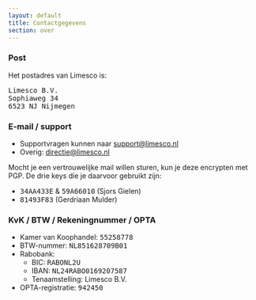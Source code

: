 ```yaml
---
layout: default
title: Contactgegevens
section: over
---
```


<h3>Post</h3>
<p>
Het postadres van Limesco is:
<pre>
Limesco B.V. 
Sophiaweg 34
6523 NJ Nijmegen</pre>
</p>

<h3>E-mail / support</h3>
<p>
<ul>
	<li>Supportvragen kunnen naar <a href="mailto:support@limesco.nl">support@limesco.nl</a></li>
	<li>Overig: <a href="mailto:directie@limesco.nl">directie@limesco.nl</a></li>
</ul>

Mocht je een vertrouwelijke mail willen sturen, kun je deze encrypten met PGP.
De drie keys die je daarvoor gebruikt zijn:
<ul>
	<li><tt>34AA433E</tt> &amp; <tt>59A66010</tt> (Sjors Gielen)</li>
	<li><tt>81493F83</tt> (Gerdriaan Mulder)</li>
</ul>

<h3>KvK / BTW / Rekeningnummer / OPTA</h3>
<ul>
	<li>Kamer van Koophandel: <tt>55258778</tt></li>
	<li>BTW-nummer: <tt>NL851628709B01</tt></li>
	<li>Rabobank:
	<ul>
		<li>BIC: <tt>RABONL2U</tt></li>
		<li>IBAN: <tt>NL24RABO0169207587</tt></li>
		<li>Tenaamstelling: Limesco B.V.</li>
	</ul></li>
	<li>OPTA-registratie: <tt>942450</tt></li>
</ul>
</p>
